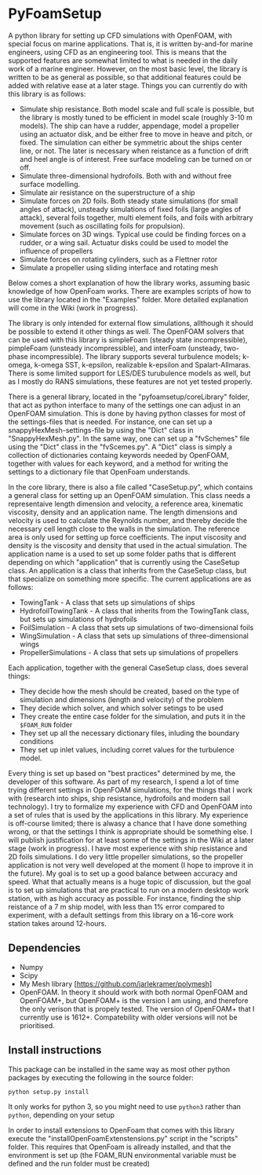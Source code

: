 # PyFoamSetup
A python library for setting up CFD simulations with OpenFOAM, with special focus on marine applications. That is, it is written by-and-for marine engineers, using CFD as an engineering tool. This is means that the supported features are somewhat limited to what is needed in the daily work of a marine engineer. However, on the most basic level, the library is written to be as general as possible, so that additional features could be added with relative ease at a later stage. Things you can currently do with this library is as follows:

- Simulate ship resistance. Both model scale and full scale is possible, but the library is mostly tuned to be efficient in model scale (roughly 3-10 m models). The ship can have a rudder, appendage, model a propeller using an actuator disk, and be either free to move in heave and pitch, or fixed. The simulation can either be symmetric about the ships center line, or not. The later is necessary when reistance as a function of drift and heel angle is of interest. Free surface modeling can be turned on or off.
- Simulate three-dimensional hydrofoils. Both with and without free surface modelling.
- Simulate air resistance on the superstructure of a ship
- Simulate forces on 2D foils. Both steady state simulations (for small angles of attack), unsteady simulations of fixed foils (large angles of attack), several foils together, multi element foils, and foils with arbitrary movement (such as oscillating foils for propulsion).
- Simulate forces on 3D wings. Typical use could be finding forces on a rudder, or a wing sail. Actuatur disks could be used to model the influence of propellers
- Simulate forces on rotating cylinders, such as a Flettner rotor
- Simulate a propeller using sliding interface and rotating mesh

Below comes a short explanation of how the library works, assuming basic knowledge of how OpenFoam works. There are examples scripts of how to use the library located in the "Examples" folder. More detailed explanation will come in the Wiki (work in progress).

The library is only intended for external flow simulations, allthough it should be possible to extend it other things as well. The OpenFOAM solvers that can be used with this library is simpleFoam (steady state incompressible), pimpleFoam (unsteady incompressible), and interFoam (unsteady, two-phase incompressible). The library supports several turbulence models; k-omega, k-omega SST, k-epsilon, realizable k-epsilon and Spalart-Allmaras. There is some limited support for LES/DES turubulence models as well, but as I mostly do RANS simulations, these features are not yet tested properly. 

There is a general library, located in the "pyfoamsetup/coreLibrary" folder, that act as python interface to many of the settings one can adjust in an OpenFOAM simulation. This is done by having python classes for most of the settings-files that is needed. For instance, one can set up a snappyHexMesh-settings-file by using the "Dict" class in "SnappyHexMesh.py". In the same way, one can set up a "fvSchemes" file using the "Dict" class in the "fvScemes.py". A "Dict" class is simply a collection of dictionaries containg keywords needed by OpenFOAM, together with values for each keyword, and a method for writing the settings to a dictionary file that OpenFoam understands.

In the core library, there is also a file called "CaseSetup.py", which contains a general class for setting up an OpenFOAM simulation. This class needs a representaive length dimension and velocity, a reference area, kinematic viscosity, density and an application name. The length dimensions and velocity is used to calculate the Reynolds number, and thereby decide the necessary cell length close to the walls in the simulation. The reference area is only used for setting up force coefficients. The input viscosity and density is the viscosity and density that used in the actual simulation. The application name is a used to set up some folder paths that is different depending on which "application" that is currently using the CaseSetup class. An application is a class that inherits from the CaseSetup class, but that specialize on something more specific. The current applications are as follows:
- TowingTank          - A class that sets up simulations of ships
- HydrofoilTowingTank - A class that inherits from the TowingTank class, but sets up simulations of hydrofoils
- FoilSimulation      - A class that sets up simulations of two-dimensional foils
- WingSimulation      - A class that sets up simulations of three-dimensional wings
- PropellerSimulations - A class that sets up simulations of propellers

Each application, together with the general CaseSetup class, does several things:
- They decide how the mesh should be created, based on the type of simulation and dimensions (length and velocity) of the problem
- They decide which solver, and which solver setings to be used
- They create the entire case folder for the simulation, and puts it in the ```$FOAM_RUN``` folder
- They set up all the necessary dictionary files, inluding the boundary conditions
- They set up inlet values, including corret values for the turbulence model.

Every thing is set up based on "best practices" determined by me, the developer of this software. As part of my research, I spend a lot of time trying different settings in OpenFOAM simulations, for the things that I work with (research into ships, ship resistance, hydrofoils and modern sail technology). I try to formalize my experience with CFD and OpenFOAM into a set of rules that is used by the applications in this library. My experience is off-course limited; there is alwasy a chance that I have done something wrong, or that the settings I think is appropriate should be something else. I will publish justification for at least some of the settings in the Wiki at a later stage (work in progress). I have most experience with ship resistance and 2D foils simulations. I do very little propeller simulations, so the propeller application is not very well developed at the moment (I hope to improve it in the future). My goal is to set up a good balance between accuracy and speed. What that actually means is a huge topic of discussion, but the goal is to set up simulations that are practical to run on a modern desktop work station, with as high accuracy as possible. For instance, finding the ship reistance of a 7 m ship model, with less than 1% error compared to experiment, with a default settings from this library on a 16-core work station takes around 12-hours.  

## Dependencies
- Numpy
- Scipy
- My Mesh library [https://github.com/jarlekramer/polymesh]
- OpenFOAM. In theory it should work with both normal OpenFOAM and OpenFOAM+, but OpenFOAM+ is the version I am using, and therefore the only verison that is propely tested. The version of OpenFOAM+ that I currently use is 1612+. Compatebility with older versions will not be prioritised.  

## Install instructions
This package can be installed in the same way as most other python packages by executing the following in the source folder:

```
python setup.py install
```

It only works for python 3, so you might need to use ```python3``` rather than ```python```, depending on your setup

In order to install extensions to OpenFoam that comes with this library execute the "installOpenFoamExtenstensions.py" script in the "scripts" folder. This requires that OpenFoam is allready installed, and that the environment is set up (the FOAM_RUN environmental variable must be defined and the run folder must be created)
